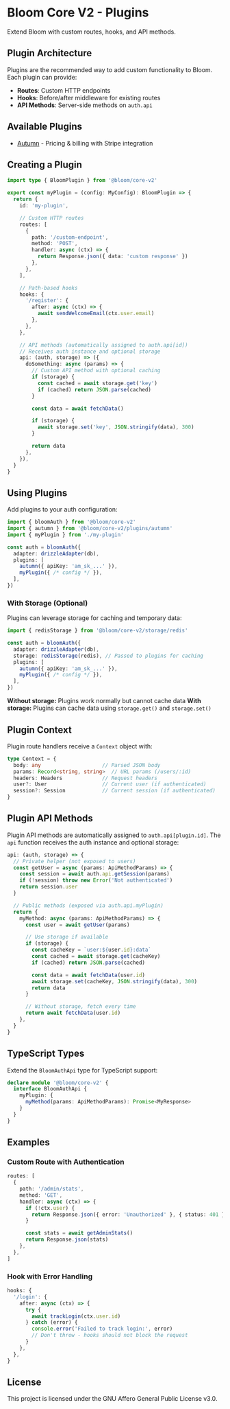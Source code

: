# Bloom Core V2 - Plugins

Extend Bloom with custom routes, hooks, and API methods.

## Plugin Architecture

Plugins are the recommended way to add custom functionality to Bloom. Each plugin can provide:

- **Routes**: Custom HTTP endpoints
- **Hooks**: Before/after middleware for existing routes
- **API Methods**: Server-side methods on `auth.api`

## Available Plugins

- [Autumn](./autumn/README.md) - Pricing & billing with Stripe integration

## Creating a Plugin

```typescript
import type { BloomPlugin } from '@bloom/core-v2'

export const myPlugin = (config: MyConfig): BloomPlugin => {
  return {
    id: 'my-plugin',

    // Custom HTTP routes
    routes: [
      {
        path: '/custom-endpoint',
        method: 'POST',
        handler: async (ctx) => {
          return Response.json({ data: 'custom response' })
        },
      },
    ],

    // Path-based hooks
    hooks: {
      '/register': {
        after: async (ctx) => {
          await sendWelcomeEmail(ctx.user.email)
        },
      },
    },

    // API methods (automatically assigned to auth.api[id])
    // Receives auth instance and optional storage
    api: (auth, storage) => ({
      doSomething: async (params) => {
        // Custom API method with optional caching
        if (storage) {
          const cached = await storage.get('key')
          if (cached) return JSON.parse(cached)
        }

        const data = await fetchData()

        if (storage) {
          await storage.set('key', JSON.stringify(data), 300)
        }

        return data
      },
    }),
  }
}
```

## Using Plugins

Add plugins to your auth configuration:

```typescript
import { bloomAuth } from '@bloom/core-v2'
import { autumn } from '@bloom/core-v2/plugins/autumn'
import { myPlugin } from './my-plugin'

const auth = bloomAuth({
  adapter: drizzleAdapter(db),
  plugins: [
    autumn({ apiKey: 'am_sk_...' }),
    myPlugin({ /* config */ }),
  ],
})
```

### With Storage (Optional)

Plugins can leverage storage for caching and temporary data:

```typescript
import { redisStorage } from '@bloom/core-v2/storage/redis'

const auth = bloomAuth({
  adapter: drizzleAdapter(db),
  storage: redisStorage(redis), // Passed to plugins for caching
  plugins: [
    autumn({ apiKey: 'am_sk_...' }),
    myPlugin({ /* config */ }),
  ],
})
```

**Without storage:** Plugins work normally but cannot cache data
**With storage:** Plugins can cache data using `storage.get()` and `storage.set()`

## Plugin Context

Plugin route handlers receive a `Context` object with:

```typescript
type Context = {
  body: any                    // Parsed JSON body
  params: Record<string, string>  // URL params (/users/:id)
  headers: Headers             // Request headers
  user?: User                  // Current user (if authenticated)
  session?: Session            // Current session (if authenticated)
}
```

## Plugin API Methods

Plugin API methods are automatically assigned to `auth.api[plugin.id]`. The `api` function receives the auth instance and optional storage:

```typescript
api: (auth, storage) => {
  // Private helper (not exposed to users)
  const getUser = async (params: ApiMethodParams) => {
    const session = await auth.api.getSession(params)
    if (!session) throw new Error('Not authenticated')
    return session.user
  }

  // Public methods (exposed via auth.api.myPlugin)
  return {
    myMethod: async (params: ApiMethodParams) => {
      const user = await getUser(params)

      // Use storage if available
      if (storage) {
        const cacheKey = `user:${user.id}:data`
        const cached = await storage.get(cacheKey)
        if (cached) return JSON.parse(cached)

        const data = await fetchData(user.id)
        await storage.set(cacheKey, JSON.stringify(data), 300)
        return data
      }

      // Without storage, fetch every time
      return await fetchData(user.id)
    },
  }
}
```

## TypeScript Types

Extend the `BloomAuthApi` type for TypeScript support:

```typescript
declare module '@bloom/core-v2' {
  interface BloomAuthApi {
    myPlugin: {
      myMethod(params: ApiMethodParams): Promise<MyResponse>
    }
  }
}
```

## Examples

### Custom Route with Authentication

```typescript
routes: [
  {
    path: '/admin/stats',
    method: 'GET',
    handler: async (ctx) => {
      if (!ctx.user) {
        return Response.json({ error: 'Unauthorized' }, { status: 401 })
      }

      const stats = await getAdminStats()
      return Response.json(stats)
    },
  },
]
```

### Hook with Error Handling

```typescript
hooks: {
  '/login': {
    after: async (ctx) => {
      try {
        await trackLogin(ctx.user.id)
      } catch (error) {
        console.error('Failed to track login:', error)
        // Don't throw - hooks should not block the request
      }
    },
  },
}
```

## License

This project is licensed under the GNU Affero General Public License v3.0.

